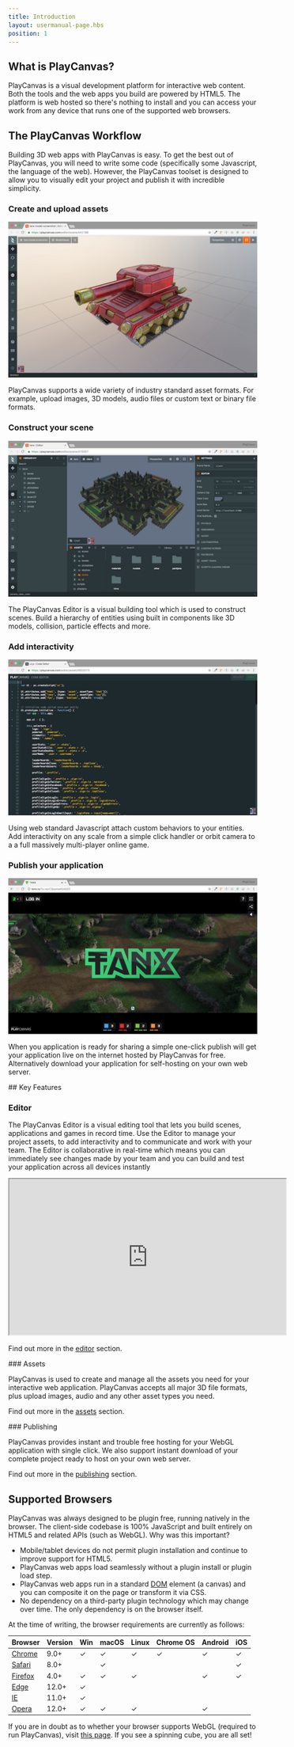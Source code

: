 ```yaml
---
title: Introduction
layout: usermanual-page.hbs
position: 1
---
```


## What is PlayCanvas?

PlayCanvas is a visual development platform for interactive web content. Both the tools and the web apps you build are powered by HTML5. The platform is web hosted so there's nothing to install and you can access your work from any device that runs one of the supported web browsers.

## The PlayCanvas Workflow

Building 3D web apps with PlayCanvas is easy. To get the best out of PlayCanvas, you will need to write some code (specifically some Javascript, the language of the web). However, the PlayCanvas toolset is designed to allow you to visually edit your project and publish it with incredible simplicity.


### Create and upload assets

![assets][1]

PlayCanvas supports a wide variety of industry standard asset formats. For example, upload images, 3D models, audio files or custom text or binary file formats.


### Construct your scene

![scene][2]

The PlayCanvas Editor is a visual building tool which is used to construct scenes. Build a hierarchy of entities using built in components like 3D models, collision, particle effects and more.


### Add interactivity

![script][3]

Using web standard Javascript attach custom behaviors to your entities. Add interactivity on any scale from a simple click handler or orbit camera to a a full massively multi-player online game.


### Publish your application

![publish][4]

When you application is ready for sharing a simple one-click publish will get your application live on the internet hosted by PlayCanvas for free. Alternatively download your application for self-hosting on your own web server.

## Key Features

### Editor

The PlayCanvas Editor is a visual editing tool that lets you build scenes, applications and games in record time. Use the Editor to manage your project assets, to add interactivity and to communicate and work with your team. The Editor is collaborative in real-time which means you can immediately see changes made by your team and you can build and test your application across all devices instantly

<iframe width="560" height="315" src="https://www.youtube.com/embed/PS4oMLPyYfI" title="PlayCanvas Editor Live Link" allowfullscreen></iframe>

Find out more in the [editor][5] section.

### Assets

PlayCanvas is used to create and manage all the assets you need for your interactive web application. PlayCanvas accepts all major 3D file formats, plus upload images, audio and any other asset types you need.

Find out more in the [assets][6] section.

### Publishing

PlayCanvas provides instant and trouble free hosting for your WebGL application with single click. We also support instant download of your complete project ready to host on your own web server.

Find out more in the [publishing][7] section.

## Supported Browsers

PlayCanvas was always designed to be plugin free, running natively in the browser. The client-side codebase is 100% JavaScript and built entirely on HTML5 and related APIs (such as WebGL). Why was this important?

* Mobile/tablet devices do not permit plugin installation and continue to improve support for HTML5.
* PlayCanvas web apps load seamlessly without a plugin install or plugin load step.
* PlayCanvas web apps run in a standard [DOM][8] element (a canvas) and you can composite it on the page or transform it via CSS.
* No dependency on a third-party plugin technology which may change over time. The only dependency is on the browser itself.

At the time of writing, the browser requirements are currently as follows:

| Browser       | Version | Win      | macOS    | Linux    | Chrome OS | Android  | iOS      |
|---------------|---------|----------|----------|----------|-----------|----------|----------|
| [Chrome][9]   | 9.0+    | &#x2713; | &#x2713; | &#x2713; | &#x2713;  | &#x2713; | &#x2713; |
| [Safari][10]  | 8.0+    |          | &#x2713; |          |           |          | &#x2713; |
| [Firefox][11] | 4.0+    | &#x2713; | &#x2713; | &#x2713; |           | &#x2713; | &#x2713; |
| [Edge][12]    | 12.0+   | &#x2713; |          |          |           |          |          |
| [IE][13]      | 11.0+   | &#x2713; |          |          |           |          |          |
| [Opera][14]   | 12.0+   | &#x2713; | &#x2713; | &#x2713; |           | &#x2713; |          |

If you are in doubt as to whether your browser supports WebGL (required to run PlayCanvas), visit [this page][15]. If you see a spinning cube, you are all set!

[1]: /images/user-manual/introduction/workflow-assets.jpg
[2]: /images/user-manual/introduction/workflow-create-scene.jpg
[3]: /images/user-manual/introduction/workflow-script.jpg
[4]: /images/user-manual/introduction/workflow-publish.jpg
[5]: /user-manual/designer
[6]: /user-manual/assets
[7]: /user-manual/publishing
[8]: /user-manual/glossary/#dom
[9]: https://www.google.com/chrome/
[10]: https://www.apple.com/safari/
[11]: https://www.mozilla.org/firefox/
[12]: https://www.microsoft.com/edge
[13]: https://www.microsoft.com/en-us/download/internet-explorer.aspx
[14]: https://www.opera.com/
[15]: https://get.webgl.org/
